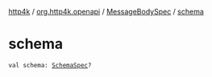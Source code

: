 [http4k](../../index.md) / [org.http4k.openapi](../index.md) / [MessageBodySpec](index.md) / [schema](./schema.md)

# schema

`val schema: `[`SchemaSpec`](../-schema-spec/index.md)`?`